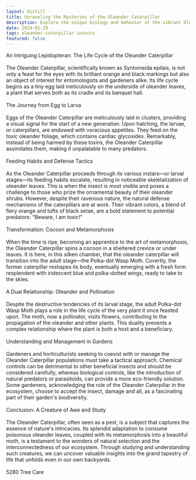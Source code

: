 ```yaml
---
layout: distill
title: Unraveling the Mysteries of the Oleander Caterpillar
description: Explore the unique biology and behavior of the vibrant Oleander Caterpillar in this fascinating deep dive.
date: 2024-01-29
tags: oleander-caterpillar insects
featured: false
---
```


An Intriguing Lepidopteran: The Life Cycle of the Oleander Caterpillar<br /><br />The Oleander Caterpillar, scientifically known as Syntomeida epilais, is not only a feast for the eyes with its brilliant orange and black markings but also an object of interest for entomologists and gardeners alike. Its life cycle begins as a tiny egg laid meticulously on the underside of oleander leaves, a plant that serves both as its cradle and its banquet hall. <br /><br />The Journey from Egg to Larva<br /><br />Eggs of the Oleander Caterpillar are meticulously laid in clusters, providing a visual signal for the start of a new generation. Upon hatching, the larvae, or caterpillars, are endowed with voracious appetites. They feed on the toxic oleander foliage, which contains cardiac glycosides. Remarkably, instead of being harmed by these toxins, the Oleander Caterpillar assimilates them, making it unpalatable to many predators.<br /><br />Feeding Habits and Defense Tactics<br /><br />As the Oleander Caterpillar proceeds through its various instars—or larval stages—its feeding habits escalate, resulting in noticeable skeletalization of oleander leaves. This is when the insect is most visible and poses a challenge to those who prize the ornamental beauty of their oleander shrubs. However, despite their ravenous nature, the natural defense mechanisms of the caterpillars are at work. Their vibrant colors, a blend of fiery orange and tufts of black setae, are a bold statement to potential predators: "Beware, I am toxic!"<br /><br />Transformation: Cocoon and Metamorphosis<br /><br />When the time is ripe, becoming an apprentice to the art of metamorphosis, the Oleander Caterpillar spins a cocoon in a sheltered crevice or under leaves. It is here, in this silken chamber, that the oleander caterpillar will transition into the adult stage—the Polka-dot Wasp Moth. Covertly, the former caterpillar reshapes its body, eventually emerging with a fresh form resplendent with iridescent blue and polka-dotted wings, ready to take to the skies.<br /><br />A Dual Relationship: Oleander and Pollination<br /><br />Despite the destructive tendencies of its larval stage, the adult Polka-dot Wasp Moth plays a role in the life cycle of the very plant it once feasted upon. The moth, now a pollinator, visits flowers, contributing to the propagation of the oleander and other plants. This duality presents a complex relationship where the plant is both a host and a beneficiary.<br /><br />Understanding and Management in Gardens<br /><br />Gardeners and horticulturists seeking to coexist with or manage the Oleander Caterpillar populations must take a tactical approach. Chemical controls can be detrimental to other beneficial insects and should be considered carefully, whereas biological controls, like the introduction of natural predators or parasitoids, can provide a more eco-friendly solution. Some gardeners, acknowledging the role of the Oleander Caterpillar in the ecosystem, choose to accept the insect, damage and all, as a fascinating part of their garden's biodiversity.<br /><br />Conclusion: A Creature of Awe and Study<br /><br />The Oleander Caterpillar, often seen as a pest, is a subject that captures the essence of nature's intricacies. Its splendid adaptation to consume poisonous oleander leaves, coupled with its metamorphosis into a beautiful moth, is a testament to the wonders of natural selection and the interconnectedness of our ecosystem. Through studying and understanding such creatures, we can uncover valuable insights into the grand tapestry of life that unfolds even in our own backyards.<br /><br />5280 Tree Care
